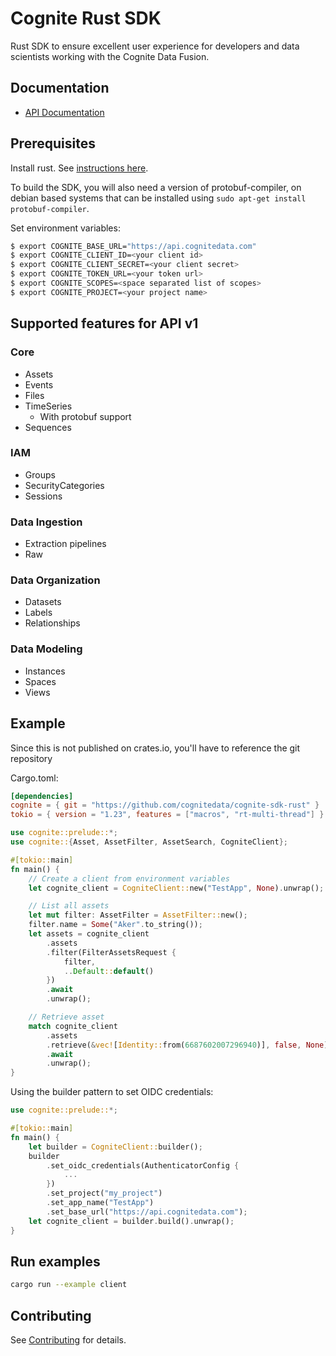 Cognite Rust SDK
==========================

Rust SDK to ensure excellent user experience for developers and data scientists working with the Cognite Data Fusion.

## Documentation
* [API Documentation](https://docs.cognite.com/api/v1/)

## Prerequisites
Install rust. See [instructions here](https://rustup.rs/).

To build the SDK, you will also need a version of protobuf-compiler, on debian based systems that can be installed using `sudo apt-get install protobuf-compiler`.

Set environment variables:

```bash
$ export COGNITE_BASE_URL="https://api.cognitedata.com"
$ export COGNITE_CLIENT_ID=<your client id>
$ export COGNITE_CLIENT_SECRET=<your client secret>
$ export COGNITE_TOKEN_URL=<your token url>
$ export COGNITE_SCOPES=<space separated list of scopes>
$ export COGNITE_PROJECT=<your project name>
```

## Supported features for API v1

### Core
- Assets
- Events
- Files
- TimeSeries
  - With protobuf support
- Sequences
### IAM
- Groups
- SecurityCategories
- Sessions
### Data Ingestion
- Extraction pipelines
- Raw
### Data Organization
- Datasets
- Labels
- Relationships
### Data Modeling
- Instances 
- Spaces
- Views

## Example

Since this is not published on crates.io, you'll have to reference the git repository

Cargo.toml:

```toml
[dependencies]
cognite = { git = "https://github.com/cognitedata/cognite-sdk-rust" }
tokio = { version = "1.23", features = ["macros", "rt-multi-thread"] }
```

```rust
use cognite::prelude::*;
use cognite::{Asset, AssetFilter, AssetSearch, CogniteClient};

#[tokio::main]
fn main() {
    // Create a client from environment variables
    let cognite_client = CogniteClient::new("TestApp", None).unwrap();

    // List all assets
    let mut filter: AssetFilter = AssetFilter::new();
    filter.name = Some("Aker".to_string());
    let assets = cognite_client
        .assets
        .filter(FilterAssetsRequest {
            filter,
            ..Default::default()
        })
        .await
        .unwrap();

    // Retrieve asset
    match cognite_client
        .assets
        .retrieve(&vec![Identity::from(6687602007296940)], false, None)
        .await
        .unwrap();
}
```

Using the builder pattern to set OIDC credentials:

```rust
use cognite::prelude::*;

#[tokio::main]
fn main() {
    let builder = CogniteClient::builder();
    builder
        .set_oidc_credentials(AuthenticatorConfig {
            ...
        })
        .set_project("my_project")
        .set_app_name("TestApp")
        .set_base_url("https://api.cognitedata.com");
    let cognite_client = builder.build().unwrap();
}

```

## Run examples

```bash
cargo run --example client
```

## Contributing

See [Contributing](CONTRIBUTING.md) for details.
